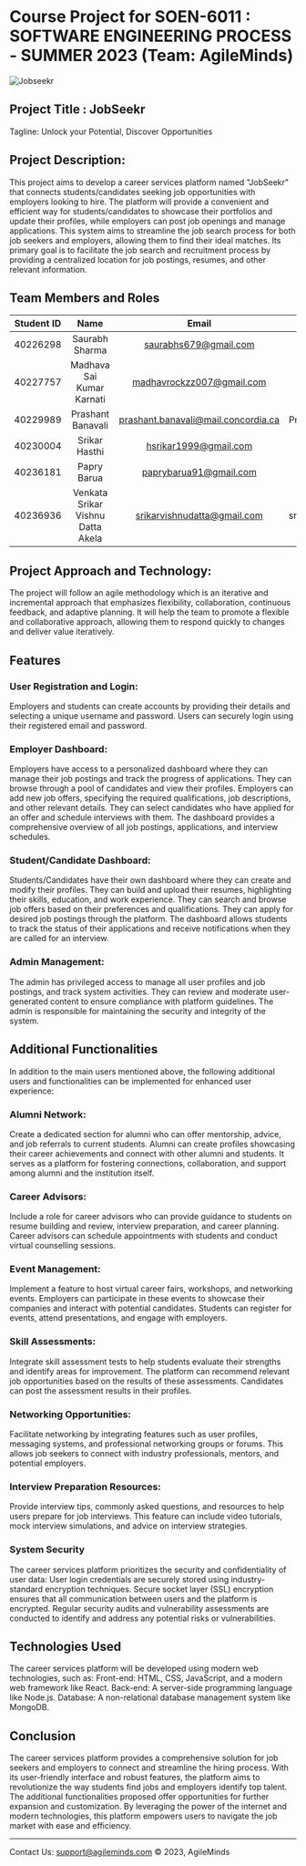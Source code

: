# Course Project for SOEN-6011 : SOFTWARE ENGINEERING PROCESS - SUMMER 2023 (Team: AgileMinds)
![Jobseekr](https://github.com/saurabhs679/AgileMinds-Soen6011summer2023/assets/113655705/dfd02199-721a-4708-a491-d8d7fabbf6cb)

## Project Title : JobSeekr
Tagline: Unlock your Potential, Discover Opportunities
## Project Description:
This project aims to develop a career services platform named "JobSeekr" that connects students/candidates seeking job opportunities with employers looking to hire. The platform will provide a convenient and efficient way for students/candidates to showcase their portfolios and update their profiles, while employers can post job openings and manage applications. This system aims to streamline the job search process for both job seekers and employers, allowing them to find their ideal matches. Its primary goal is to facilitate the job search and recruitment process by providing a centralized location for job postings, resumes, and other relevant information. 

## Team Members and Roles
|Student ID| Name | Email | GitHub | Role
|:---------:|:---------:|:---------:|:---------:|:---------:|
|40226298|Saurabh Sharma|saurabhs679@gmail.com|saurabhs679| Product Owner|
|40227757|Madhava Sai Kumar Karnati|madhavrockzz007@gmail.com| Madhava5| Quality Manager|
|40229989|Prashant Banavali | prashant.banavali@mail.concordia.ca| PrashantBanavali | Scrum Master |
|40230004|Srikar Hasthi|hsrikar1999@gmail.com|SrikarHasthi| Support Manager|
|40236181|Papry	Barua|paprybarua91@gmail.com|papry04| Design Manager|
|40236936|Venkata Srikar Vishnu Datta Akela|srikarvishnudatta@gmail.com|srikarvishnudatta| Implementation Manager|

## Project Approach and Technology:
The project will follow an agile methodology which is an iterative and incremental approach that emphasizes flexibility, collaboration, continuous feedback, and adaptive planning. It will help the team to promote a flexible and collaborative approach, allowing them to respond quickly to changes and deliver value iteratively.
## Features
### User Registration and Login:
Employers and students can create accounts by providing their details and selecting a unique username and password.
Users can securely login using their registered email and password.

### Employer Dashboard:
Employers have access to a personalized dashboard where they can manage their job postings and track the progress of applications.
They can browse through a pool of candidates and view their profiles.
Employers can add new job offers, specifying the required qualifications, job descriptions, and other relevant details.
They can select candidates who have applied for an offer and schedule interviews with them.
The dashboard provides a comprehensive overview of all job postings, applications, and interview schedules.

### Student/Candidate Dashboard:
Students/Candidates have their own dashboard where they can create and modify their profiles.
They can build and upload their resumes, highlighting their skills, education, and work experience.
They can search and browse job offers based on their preferences and qualifications.
They can apply for desired job postings through the platform.
The dashboard allows students to track the status of their applications and receive notifications when they are called for an interview.

### Admin Management:
The admin has privileged access to manage all user profiles and job postings, and track system activities.
They can review and moderate user-generated content to ensure compliance with platform guidelines.
The admin is responsible for maintaining the security and integrity of the system.

## Additional Functionalities
In addition to the main users mentioned above, the following additional users and functionalities can be implemented for enhanced user experience:

### Alumni Network:
Create a dedicated section for alumni who can offer mentorship, advice, and job referrals to current students.
Alumni can create profiles showcasing their career achievements and connect with other alumni and students.
It serves as a platform for fostering connections, collaboration, and support among alumni and the institution itself.

### Career Advisors:
Include a role for career advisors who can provide guidance to students on resume building and review, interview preparation, and career planning.
Career advisors can schedule appointments with students and conduct virtual counselling sessions.

### Event Management:
Implement a feature to host virtual career fairs, workshops, and networking events.
Employers can participate in these events to showcase their companies and interact with potential candidates.
Students can register for events, attend presentations, and engage with employers.

### Skill Assessments:
Integrate skill assessment tests to help students evaluate their strengths and identify areas for improvement.
The platform can recommend relevant job opportunities based on the results of these assessments.
Candidates can post the assessment results in their profiles.

### Networking Opportunities: 
Facilitate networking by integrating features such as user profiles, messaging systems, and professional networking groups or forums. 
This allows job seekers to connect with industry professionals, mentors, and potential employers.

### Interview Preparation Resources: 
Provide interview tips, commonly asked questions, and resources to help users prepare for job interviews. 
This feature can include video tutorials, mock interview simulations, and advice on interview strategies.

### System Security
The career services platform prioritizes the security and confidentiality of user data:
User login credentials are securely stored using industry-standard encryption techniques.
Secure socket layer (SSL) encryption ensures that all communication between users and the platform is encrypted.
Regular security audits and vulnerability assessments are conducted to identify and address any potential risks or vulnerabilities.

## Technologies Used
The career services platform will be developed using modern web technologies, such as:
Front-end: HTML, CSS, JavaScript, and a modern web framework like React.
Back-end: A server-side programming language like Node.js.
Database: A non-relational database management system like MongoDB.
  
## Conclusion
The career services platform provides a comprehensive solution for job seekers and employers to connect and streamline the hiring process. 
With its user-friendly interface and robust features, the platform aims to revolutionize the way students find jobs and employers identify top talent. 
The additional functionalities proposed offer opportunities for further expansion and customization. 
By leveraging the power of the internet and modern technologies, this platform empowers users to navigate the job market with ease and efficiency.

----
Contact Us: [support@agileminds.com](mailto:saurabhs679@gmail.com;madhavrockzz007@gmail.com;prashant.banavali@mail.concordia.ca;hsrikar1999@gmail.com;paprybarua91@gmail.com;srikarvishnudatta@gmail.com;)
                                                                                                                                        © 2023, AgileMinds
